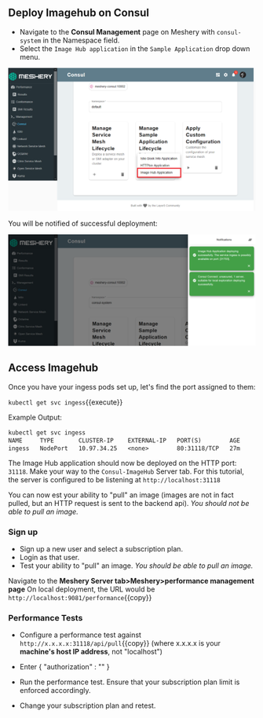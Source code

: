 ## Deploy Imagehub on Consul

- Navigate to the **Consul Management** page on Meshery with `consul-system` in the Namespace field.
- Select the `Image Hub application` in the `Sample Application` drop down menu.

![Consul Imagehub](./assets/consul-sample-app.png)

You will be notified of successful deployment:

![Consul Imagehub](./assets/consul-imagehub-success.png)

## Access Imagehub

Once you have your ingess pods set up, let's find the port assigned to them:

`kubectl get svc ingess`{{execute}}

Example Output:

```
kubectl get svc ingess
NAME     TYPE       CLUSTER-IP    EXTERNAL-IP   PORT(S)        AGE
ingess   NodePort   10.97.34.25   <none>        80:31118/TCP   27m
```

The Image Hub application should now be deployed on the HTTP port: `31118`. Make your way to the `Consul-ImageHub` Server tab. For this tutorial, the server is configured to be listening at `http://localhost:31118`

You can now est your ability to "pull" an image (images are not in fact pulled, but an HTTP request is sent to the backend api). *You should not be able to pull an image.*

### Sign up

- Sign up a new user and select a subscription plan.
- Login as that user.
- Test your ability to "pull" an image. *You should be able to pull an image.*

Navigate to the **Meshery Server tab>Meshery>performance management page** 
On local deployment, the URL would be `http://localhost:9081/performance`{{copy}}

### Performance Tests

- Configure a performance test against `http://x.x.x.x:31118/api/pull`{{copy}} (where x.x.x.x is your **machine's host IP address**, not "localhost")

- Enter { "authorization" : "<your user token>" }
- Run the performance test. Ensure that your subscription plan limit is enforced accordingly.
- Change your subscription plan and retest.
